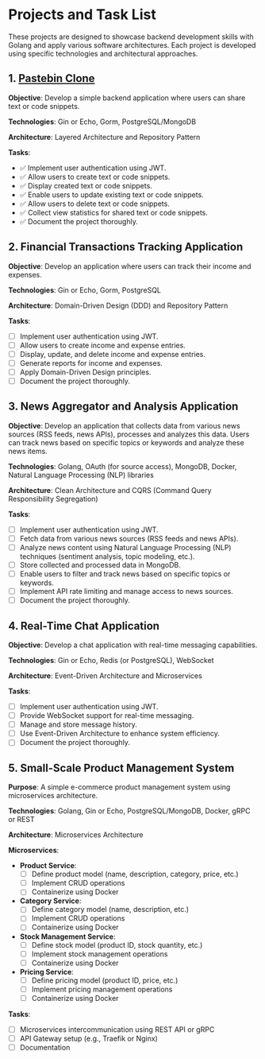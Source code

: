 # Projects and Task List

These projects are designed to showcase backend development skills with Golang and apply various software architectures. Each project is developed using specific technologies and architectural approaches.

## 1. [Pastebin Clone](https://github.com/tugrulsimsirli/pastebin-clone)

**Objective**: Develop a simple backend application where users can share text or code snippets.

**Technologies**: Gin or Echo, Gorm, PostgreSQL/MongoDB

**Architecture**: Layered Architecture and Repository Pattern

**Tasks**:
- ✅ Implement user authentication using JWT.
- ✅ Allow users to create text or code snippets.
- ✅ Display created text or code snippets.
- ✅ Enable users to update existing text or code snippets.
- ✅ Allow users to delete text or code snippets.
- ✅ Collect view statistics for shared text or code snippets.
- ✅ Document the project thoroughly.

## 2. Financial Transactions Tracking Application

**Objective**: Develop an application where users can track their income and expenses.

**Technologies**: Gin or Echo, Gorm, PostgreSQL

**Architecture**: Domain-Driven Design (DDD) and Repository Pattern

**Tasks**:
- [ ] Implement user authentication using JWT.
- [ ] Allow users to create income and expense entries.
- [ ] Display, update, and delete income and expense entries.
- [ ] Generate reports for income and expenses.
- [ ] Apply Domain-Driven Design principles.
- [ ] Document the project thoroughly.

## 3. News Aggregator and Analysis Application

**Objective**: Develop an application that collects data from various news sources (RSS feeds, news APIs), processes and analyzes this data. Users can track news based on specific topics or keywords and analyze these news items.

**Technologies**: Golang, OAuth (for source access), MongoDB, Docker, Natural Language Processing (NLP) libraries

**Architecture**: Clean Architecture and CQRS (Command Query Responsibility Segregation)

**Tasks**:
- [ ] Implement user authentication using JWT.
- [ ] Fetch data from various news sources (RSS feeds and news APIs).
- [ ] Analyze news content using Natural Language Processing (NLP) techniques (sentiment analysis, topic modeling, etc.).
- [ ] Store collected and processed data in MongoDB.
- [ ] Enable users to filter and track news based on specific topics or keywords.
- [ ] Implement API rate limiting and manage access to news sources.
- [ ] Document the project thoroughly.

## 4. Real-Time Chat Application

**Objective**: Develop a chat application with real-time messaging capabilities.

**Technologies**: Gin or Echo, Redis (or PostgreSQL), WebSocket

**Architecture**: Event-Driven Architecture and Microservices

**Tasks**:
- [ ] Implement user authentication using JWT.
- [ ] Provide WebSocket support for real-time messaging.
- [ ] Manage and store message history.
- [ ] Use Event-Driven Architecture to enhance system efficiency.
- [ ] Document the project thoroughly.

## 5. Small-Scale Product Management System

**Purpose**: A simple e-commerce product management system using microservices architecture.

**Technologies**: Golang, Gin or Echo, PostgreSQL/MongoDB, Docker, gRPC or REST

**Architecture**: Microservices Architecture

**Microservices**:
- **Product Service**:
  - [ ] Define product model (name, description, category, price, etc.)
  - [ ] Implement CRUD operations
  - [ ] Containerize using Docker

- **Category Service**:
  - [ ] Define category model (name, description, etc.)
  - [ ] Implement CRUD operations
  - [ ] Containerize using Docker

- **Stock Management Service**:
  - [ ] Define stock model (product ID, stock quantity, etc.)
  - [ ] Implement stock management operations
  - [ ] Containerize using Docker

- **Pricing Service**:
  - [ ] Define pricing model (product ID, price, etc.)
  - [ ] Implement pricing management operations
  - [ ] Containerize using Docker

**Tasks**:
- [ ] Microservices intercommunication using REST API or gRPC
- [ ] API Gateway setup (e.g., Traefik or Nginx)
- [ ] Documentation
